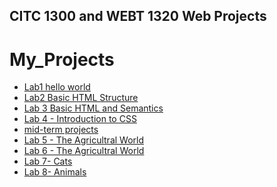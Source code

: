 ## CITC 1300 and WEBT 1320 Web Projects
<h1>My_Projects</h1>

<ul>
<li><a href="lab1/index.html" target="_blank">Lab1 hello world</a></li>
<li><a href="Lab 2/Index.html" target="_blank">Lab2 Basic HTML Structure </a></li>
<li><a href="Lab 3/Index.html" target="_blank">Lab 3 Basic HTML and Semantics</a></li>
<li><a href="Lab 4/Index.html" target="_blank">Lab 4 - Introduction to CSS</a></li> 
<li><a href="midterm/Index.html" target="_blank">mid-term projects</a></li> 
<li><a href="Lab 5/index.html" target="_blank">Lab 5 - The Agricultral World</a></li> 
<li><a href="Lab 6/index.html" target="_blank">Lab 6 - The Agricultral World</a></li>
<li><a href="Lab 7/index.html" target="_blank">Lab 7- Cats</a></li>
<li><a href="Lab 8/index.html" target="_blank">Lab 8- Animals</a></li>

</ul>


